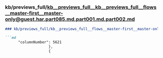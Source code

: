 ### kb/previews_full/kb__previews_full__kb__previews_full__flows__master-first__master-only@guest.har.part085.md.part001.md.part002.md

```md
### kb/previews_full/kb__previews_full__flows__master-first__master-only@guest.har.part085.md.part001.md (part 002)

```md
      "columnNumber": 5621
                    },
                    {
                     
```

```

```
